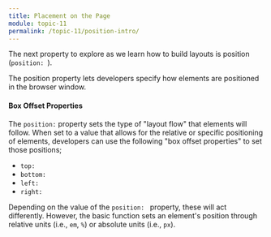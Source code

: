 ```yaml
---
title: Placement on the Page
module: topic-11
permalink: /topic-11/position-intro/
---
```


<div class="divider-heading"></div>

The next property to explore as we learn how to build layouts is position (`position: `).

The position property lets developers specify how elements are positioned in the browser window.

#### Box Offset Properties

The `position:` property sets the type of "layout flow" that elements will follow. When set to a value that allows for the relative or specific positioning of elements, developers can use the following "box offset properties" to set those positions;

- `top: `
- `bottom: `
- `left: `
- `right: `

Depending on the value of the `position: ` property, these will act differently. However, the basic function sets an element's position through relative units (i.e., `em`, `%`) or absolute units (i.e., `px`).
